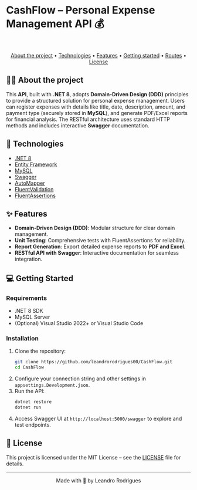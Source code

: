 # CashFlow – Personal Expense Management API 💰

<br> 
<p align="center">
  <a href="#-about-the-project">About the project</a> •
  <a href="#-technologies">Technologies</a> •  
  <a href="#-features">Features</a> •
  <a href="#-getting-started">Getting started</a> •
  <a href="#-routes">Routes</a> •
  <a href="#-license">License</a> 
</p>

## 👩‍💻 About the project

This **API**, built with **.NET 8**, adopts **Domain-Driven Design (DDD)** principles to provide a structured solution for personal expense management. Users can register expenses with details like title, date, description, amount, and payment type (securely stored in **MySQL**), and generate PDF/Excel reports for financial analysis. The RESTful architecture uses standard HTTP methods and includes interactive **Swagger** documentation.

## 🚀 Technologies

* [.NET 8](https://dotnet.microsoft.com/en-us/download/dotnet/8.0)
* [Entity Framework](https://learn.microsoft.com/en-us/ef/)
* [MySQL](https://www.mysql.com/)
* [Swagger](https://swagger.io/)
* [AutoMapper](https://automapper.org/)
* [FluentValidation](https://docs.fluentvalidation.net/en/latest/)
* [FluentAssertions](https://fluentassertions.com/)

## ✨ Features

* **Domain-Driven Design (DDD)**: Modular structure for clear domain management.
* **Unit Testing**: Comprehensive tests with FluentAssertions for reliability.
* **Report Generation**: Export detailed expense reports to **PDF and Excel**.
* **RESTful API with Swagger**: Interactive documentation for seamless integration.

## 💻 Getting Started

### Requirements

- .NET 8 SDK  
- MySQL Server  
- (Optional) Visual Studio 2022+ or Visual Studio Code

### Installation

1. Clone the repository:
    ```bash
    git clone https://github.com/leandrorodrigues00/CashFlow.git
    cd CashFlow
    ```
2. Configure your connection string and other settings in `appsettings.Development.json`.
3. Run the API:
    ```bash
    dotnet restore
    dotnet run
    ```
4. Access Swagger UI at `http://localhost:5000/swagger` to explore and test endpoints.

## 📝 License

This project is licensed under the MIT License – see the [LICENSE](LICENSE) file for details.

---

<p align="center">
  Made with 💜 by Leandro Rodrigues
</p>
